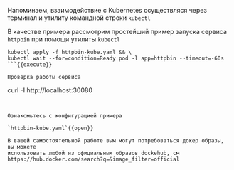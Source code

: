 Напоминаем, взаимодействие с Kubernetes осуществляся через терминал и утилиту командной строки `kubectl`

В качестве примера рассмотрим простейший пример запуска сервиса `httpbin` при 
помощи утилиты `kubectl`

```
kubectl apply -f httpbin-kube.yaml && \
kubectl wait --for=condition=Ready pod -l app=httpbin --timeout=-60s
```{{execute}}

Проверка работы сервиса

```
curl -I http://localhost:30080
```{{execute}}


Ознакомьтесь с конфигурацией примера

`httpbin-kube.yaml`{{open}}

В вашей самостоятельной работе вым могут потребоваться докер образы, вы можете
использовать любой из официальных образов dockehub, см https://hub.docker.com/search?q=&image_filter=official
